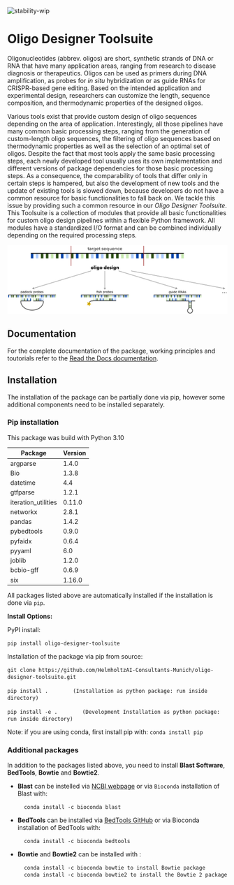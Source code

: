 ![stability-wip](https://img.shields.io/badge/stability-work_in_progress-lightgrey.svg)

# Oligo Designer Toolsuite

Oligonucleotides (abbrev. oligos) are short, synthetic strands of DNA or RNA that have many application areas, ranging from research to disease diagnosis or therapeutics. Oligos can be used as primers during DNA amplification, as probes for *in situ* hybridization or as guide RNAs for CRISPR-based gene editing. Based on the intended application and experimental design, researchers can customize the length, sequence composition, and thermodynamic properties of the designed oligos.

Various tools exist that provide custom design of oligo sequences depending on the area of application. Interestingly, all those pipelines have many common basic processing steps, ranging from the generation of custom-length oligo sequences, the filtering of oligo sequences based on thermodynamic properties as well as the selection of an optimal set of oligos. Despite the fact that most tools apply the same basic processing steps, each newly developed tool usually uses its own implementation and different versions of package dependencies for those basic processing steps. As a consequence, the comparability of tools that differ only in certain steps is hampered, but also the development of new tools and the update of existing tools is slowed down, because developers do not have a common resource for basic functionalities to fall back on. We tackle this issue by providing such a common resource in our *Oligo Designer Toolsuite*. This Toolsuite is a collection of modules that provide all basic functionalities for custom oligo design pipelines within a flexible Python framework. All modules have a standardized I/O format and can be combined individually depending on the required processing steps.

![](docs/figures/oligo_design.png)


## Documentation

For the complete documentation of the package, working principles and toutorials refer to the [Read the Docs documentation](https://oligo-designer-toolsuite.readthedocs.io/en/latest/).



## Installation

The installation of the package can be partially done via pip, however some additional components need to be installed separately.

### Pip installation

This package was build with Python 3.10

| Package  | Version |
| ------------- | ------------- |
| argparse  | 1.4.0  |
| Bio  | 1.3.8  |
| datetime | 4.4 |
| gtfparse  | 1.2.1 |
| iteration_utilities  | 0.11.0 |
| networkx  | 2.8.1 |
| pandas  | 1.4.2 |
| pybedtools  | 0.9.0 |
| pyfaidx  | 0.6.4 |
| pyyaml  | 6.0 |
| joblib | 1.2.0 |
| bcbio-gff  | 0.6.9 |
| six  | 1.16.0 |


All packages listed above are automatically installed if the installation is done via ```pip```.


**Install Options:**

PyPI install:

```
pip install oligo-designer-toolsuite
```

Installation of the package via pip from source:

```
git clone https://github.com/HelmholtzAI-Consultants-Munich/oligo-designer-toolsuite.git

pip install .        (Installation as python package: run inside directory)

pip install -e .        (Development Installation as python package: run inside directory)
```

Note: if you are using conda, first install pip with: ```conda install pip```

### Additional packages

In addition to the packages listed above, you need to install **Blast Software**, **BedTools**, **Bowtie** and **Bowtie2**.

- **Blast** can be instelled via [NCBI webpage](https://blast.ncbi.nlm.nih.gov/Blast.cgi?PAGE_TYPE=BlastDocs&DOC_TYPE=Download)  or via ```Bioconda``` installation of Blast with:

		conda install -c bioconda blast

- **BedTools** can be installed via [BedTools GitHub](https://bedtools.readthedocs.io/en/latest/content/installation.html) or via Bioconda installation of BedTools with:

		conda install -c bioconda bedtools

- **Bowtie** and **Bowtie2** can be installed with :

		conda install -c bioconda bowtie to install Bowtie package
		conda install -c bioconda bowtie2 to install the Bowtie 2 package
